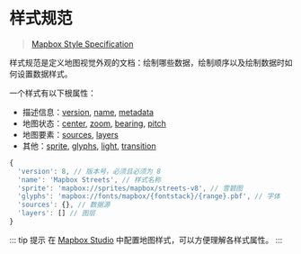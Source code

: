 # 样式规范

> [Mapbox Style Specification](https://docs.mapbox.com/mapbox-gl-js/style-spec/)

样式规范是定义地图视觉外观的文档：绘制哪些数据，绘制顺序以及绘制数据时如何设置数据样式。

一个样式有以下根属性：

- 描述信息：[version](https://docs.mapbox.com/mapbox-gl-js/style-spec/root/#version), [name](https://docs.mapbox.com/mapbox-gl-js/style-spec/root/#name), [metadata](https://docs.mapbox.com/mapbox-gl-js/style-spec/root/#metadata)
- 地图状态：[center](https://docs.mapbox.com/mapbox-gl-js/style-spec/root/#center), [zoom](https://docs.mapbox.com/mapbox-gl-js/style-spec/root/#zoom), [bearing](https://docs.mapbox.com/mapbox-gl-js/style-spec/root/#bearing), [pitch](https://docs.mapbox.com/mapbox-gl-js/style-spec/root/#pitch)
- 地图要素：[sources](https://docs.mapbox.com/mapbox-gl-js/style-spec/root/#sources), [layers](https://docs.mapbox.com/mapbox-gl-js/style-spec/root/#layers)
- 其他：[sprite](https://docs.mapbox.com/mapbox-gl-js/style-spec/root/#sprite), [glyphs](https://docs.mapbox.com/mapbox-gl-js/style-spec/root/#glyphs), [light](https://docs.mapbox.com/mapbox-gl-js/style-spec/root/#light), [transition](https://docs.mapbox.com/mapbox-gl-js/style-spec/root/#transition)

```js
{
  'version': 8, // 版本号，必须且必须为 8
  'name': 'Mapbox Streets', // 样式名称
  'sprite': 'mapbox://sprites/mapbox/streets-v8', // 雪碧图
  'glyphs': 'mapbox://fonts/mapbox/{fontstack}/{range}.pbf', // 字体
  'sources': {}, // 数据源
  'layers': [] // 图层
}
```

::: tip 提示
在 [Mapbox Studio](https://studio.mapbox.com/) 中配置地图样式，可以方便理解各样式属性。
:::
